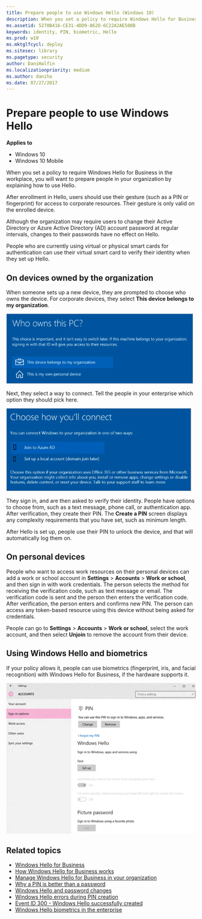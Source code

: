 ```yaml
---
title: Prepare people to use Windows Hello (Windows 10)
description: When you set a policy to require Windows Hello for Business in the workplace, you will want to prepare people in your organization.
ms.assetid: 5270B416-CE31-4DD9-862D-6C22A2AE508B
keywords: identity, PIN, biometric, Hello
ms.prod: w10
ms.mktglfcycl: deploy
ms.sitesec: library
ms.pagetype: security
author: DaniHalfin
ms.localizationpriority: medium
ms.author: daniha
ms.date: 07/27/2017
---
```


# Prepare people to use Windows Hello

**Applies to**
-   Windows 10
-   Windows 10 Mobile

When you set a policy to require Windows Hello for Business in the workplace, you will want to prepare people in your organization by explaining how to use Hello.

After enrollment in Hello, users should use their gesture (such as a PIN or fingerprint) for access to corporate resources. Their gesture is only valid on the enrolled device.

Although the organization may require users to change their Active Directory or Azure Active Directory (AD) account password at regular intervals, changes to their passwords have no effect on Hello.

People who are currently using virtual or physical smart cards for authentication can use their virtual smart card to verify their identity when they set up Hello.

## On devices owned by the organization

When someone sets up a new device, they are prompted to choose who owns the device. For corporate devices, they select **This device belongs to my organization**.

![who owns this pc](images/corpown.png)

Next, they select a way to connect. Tell the people in your enterprise which option they should pick here.

![choose how you'll connect](images/connect.png)

They sign in, and are then asked to verify their identity. People have options to choose from, such as a text message, phone call, or authentication app. After verification, they create their PIN. The **Create a PIN** screen displays any complexity requirements that you have set, such as minimum length.

After Hello is set up, people use their PIN to unlock the device, and that will automatically log them on.

## On personal devices

People who want to access work resources on their personal devices can add a work or school account in **Settings** &gt; **Accounts** &gt; **Work or school**, and then sign in with work credentials. The person selects the method for receiving the verification code, such as text message or email. The verification code is sent and the person then enters the verification code. After verification, the person enters and confirms new PIN. The person can access any token-based resource using this device without being asked for credentials. 

People can go to **Settings** &gt; **Accounts** &gt; **Work or school**, select the work account, and then select **Unjoin** to remove the account from their device.

## Using Windows Hello and biometrics

If your policy allows it, people can use biometrics (fingerprint, iris, and facial recognition) with Windows Hello for Business, if the hardware supports it.

![sign in to windows, apps, and services using fingerprint or face](images/hellosettings.png)



## Related topics

- [Windows Hello for Business](hello-identity-verification.md)
- [How Windows Hello for Business works](hello-how-it-works.md)
- [Manage Windows Hello for Business in your organization](hello-manage-in-organization.md)
- [Why a PIN is better than a password](hello-why-pin-is-better-than-password.md)
- [Windows Hello and password changes](hello-and-password-changes.md)
- [Windows Hello errors during PIN creation](hello-errors-during-pin-creation.md)
- [Event ID 300 - Windows Hello successfully created](hello-event-300.md)
- [Windows Hello biometrics in the enterprise](hello-biometrics-in-enterprise.md)

